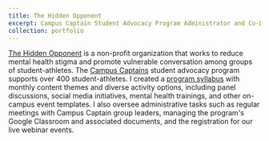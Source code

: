 ```yaml
---
title: The Hidden Opponent
excerpt: Campus Captain Student Advocacy Program Administrator and Co-Director
collection: portfolio
---
```


[The Hidden Opponent](https://www.thehiddenopponent.org/) is a non-profit organization that works to reduce mental health stigma and promote vulnerable conversation among groups of student-athletes. The [Campus Captains](https://www.thehiddenopponent.org/campus-captains) student advocacy program supports over 400 student-athletes. I created a [program syllabus](https://docs.google.com/document/d/1l4MGgCNVGvRksPUT2owO1bVfEXE_ARYjzxs3MEsB7CY/edit?usp=sharing) with monthly content themes and diverse activity options, including panel discussions, social media initiatives, mental health trainings, and other on-campus event templates. I also oversee administrative tasks such as regular meetings with Campus Captain group leaders, managing the program's Google Classroom and associated documents, and the registration for our live webinar events.
